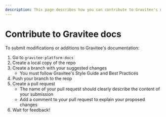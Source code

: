 ```yaml
---
description: This page describes how you can contribute to Gravitee's documentation
---
```


# Contribute to Gravitee docs

To submit modifications or additions to Gravitee's documentation:

1. Go to `gravitee-platform-docs`
2. Create a local copy of the repo
3. Create a branch with your suggested changes
   * You must follow Gravitee's Style Guide and Best Practices
4. Push your branch to the reop
5. Create a pull request
   * The name of your pull request should clearly describe the content of your submission
   * Add a comment to your pull request to explain your proposed changes
6. Wait for feedback!
